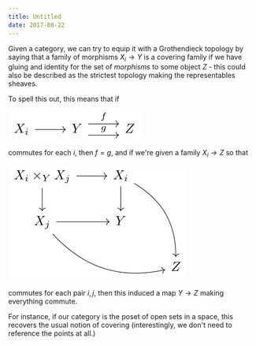 ```yaml
---
title: Untitled
date: 2017-08-22
---
```

Given a category, we can try to equip it with a Grothendieck topology by
saying that a family of morphisms $X_i \to Y$ is a covering family if we
have gluing and identity for the set of *morphisms* to some object $Z$ -
this could also be described as the strictest topology making the
representables sheaves.

To spell this out, this means that if

![](/images/458c4a1b44dfe09de94680b639e1322ae33f43c0.svg)

commutes for each $i$, then $f=g$, and if we're given a family
$X_i \to Z$ so that

![](/images/5a73023fa567106b2e8a7c7c167c5625c09972b3.svg)

commutes for each pair $i,j$, then this induced a map $Y\to Z$ making
everything commute.

For instance, if our category is the poset of open sets in a space, this
recovers the usual notion of covering (interestingly, we don't need to
reference the points at all.)

